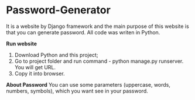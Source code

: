 # Password-Generator

It is a website by Django framework and the main purpose of this website is that you can generate password. All code was writen in Python.

**Run website**
1. Download Python and this project;
2. Go to project folder and run command - python manage.py runserver. You will get URL.
3. Copy it into browser.

**About Password**
You can use some parameters (uppercase, words, numbers, symbols), which you want see in your password.
